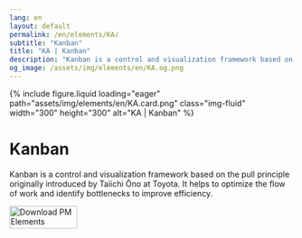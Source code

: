 ```yaml
---
lang: en
layout: default
permalink: /en/elements/KA/
subtitle: "Kanban"
title: "KA | Kanban"
description: "Kanban is a control and visualization framework based on the pull principle originally introduced by Taiichi Ōno at Toyota. It helps to optimize the flow of work and identify bottlenecks to improve efficiency."
og_image: /assets/img/elements/en/KA.og.png
---
```


{% include figure.liquid loading="eager" path="assets/img/elements/en/KA.card.png" class="img-fluid" width="300" height="300" alt="KA | Kanban" %}

# Kanban

Kanban is a control and visualization framework based on the pull principle originally introduced by Taiichi Ōno at Toyota. It helps to optimize the flow of work and identify bottlenecks to improve efficiency.

<a href="https://apps.apple.com/app/apple-store/id6738084498?pt=127441684&ct=website&mt=8">
  <img src="{{ "assets/img/en/appstore.png" | relative_url }}" width="120" height="40" alt="Download PM Elements">
</a>
